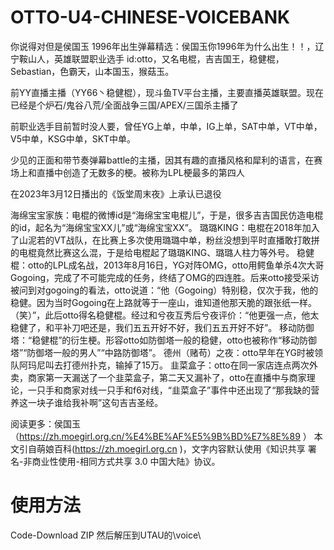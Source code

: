# OTTO-U4-CHINESE-VOICEBANK
你说得对但是侯国玉 1996年出生弹幕精选：侯国玉你1996年为什么出生！！，辽宁鞍山人，英雄联盟职业选手 id:otto，又名电棍，吉吉国王，稳健棍，Sebastian，色霸天，山本国玉，猴菇玉。

前YY直播主播（YY66丶稳健棍），现斗鱼TV平台主播，主要直播英雄联盟。现在已经是个炉石/鬼谷八荒/全面战争三国/APEX/三国杀主播了

前职业选手目前暂时没人要，曾任YG上单，中单，IG上单，SAT中单，VT中单，V5中单，KSG中单，SKT中单。

少见的正面和带节奏弹幕battle的主播，因其有趣的直播风格和犀利的语言，在赛场上和直播中创造了无数多的梗。被称为LPL梗最多的第四人

在2023年3月12日播出的《饭堂周末夜》上承认已退役

海绵宝宝家族：电棍的微博id是“海绵宝宝电棍儿”，于是，很多吉吉国民仿造电棍的id，起名为“海绵宝宝XX儿”或“海绵宝宝XX”。
璐璐KING：电棍在2018年加入了山泥若的VT战队，在比赛上多次使用璐璐中单，粉丝没想到平时直播敢打敢拼的电棍竟然比赛这么混，于是给电棍起了璐璐KING、璐璐人柱力等外号。
稳健棍：otto的LPL成名战，2013年8月16日，YG对阵OMG，otto用鳄鱼单杀4次大哥Gogoing，完成了不可能完成的任务，终结了OMG的四连胜。后来otto接受采访被问到对gogoing的看法，otto说道：“他（Gogoing）特别稳，仅次于我，他的稳健。因为当时Gogoing在上路就等于一座山，谁知道他那天脆的跟张纸一样。（笑）”，此后otto得名稳健棍。经过和兮夜互秀后兮夜评价：“他更强一点，他太稳健了，和平补刀吧还是，我们五五开好不好，我们五五开好不好”。
移动防御塔：“稳健棍”的衍生梗。形容otto如防御塔一般的稳健，otto也被称作“移动防御塔”“防御塔一般的男人”“中路防御塔”。
德州（赌苟）之夜：otto早年在YG时被领队阿玛尼叫去打德州扑克，输掉了15万。
韭菜盒子：otto在同一家店连点两次外卖，商家第一天漏送了一个韭菜盒子，第二天又漏补了，otto在直播中与商家理论，一只手和商家对线一只手和f6对线，“韭菜盒子”事件中还出现了“那我缺的营养这一块子谁给我补啊”这句吉吉圣经。

阅读更多：侯国玉（https://zh.moegirl.org.cn/%E4%BE%AF%E5%9B%BD%E7%8E%89 ）
本文引自萌娘百科(https://zh.moegirl.org.cn )，文字内容默认使用《知识共享 署名-非商业性使用-相同方式共享 3.0 中国大陆》协议。

# 使用方法
Code-Download ZIP
然后解压到UTAU的\voice\
